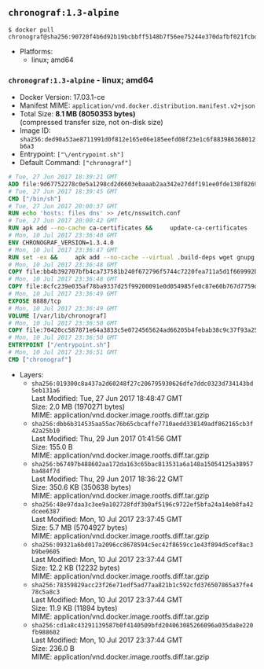 ## `chronograf:1.3-alpine`

```console
$ docker pull chronograf@sha256:90720f4b6d92b19bcbbff5148b7f56ee75244e370dafbf021fcbd6f9fd6efc0b
```

-	Platforms:
	-	linux; amd64

### `chronograf:1.3-alpine` - linux; amd64

-	Docker Version: 17.03.1-ce
-	Manifest MIME: `application/vnd.docker.distribution.manifest.v2+json`
-	Total Size: **8.1 MB (8050353 bytes)**  
	(compressed transfer size, not on-disk size)
-	Image ID: `sha256:ded90a53ae8711991d0f812e165e06e185eefd08f23e1c6f883986368012b6a3`
-	Entrypoint: `["\/entrypoint.sh"]`
-	Default Command: `["chronograf"]`

```dockerfile
# Tue, 27 Jun 2017 18:39:21 GMT
ADD file:9d67752278c0e5a1298cd2d6603ebaaab2aa342e27ddf191ee0fde138f82698c in / 
# Tue, 27 Jun 2017 18:39:45 GMT
CMD ["/bin/sh"]
# Tue, 27 Jun 2017 20:00:37 GMT
RUN echo 'hosts: files dns' >> /etc/nsswitch.conf
# Tue, 27 Jun 2017 20:00:42 GMT
RUN apk add --no-cache ca-certificates &&     update-ca-certificates
# Mon, 10 Jul 2017 23:36:40 GMT
ENV CHRONOGRAF_VERSION=1.3.4.0
# Mon, 10 Jul 2017 23:36:47 GMT
RUN set -ex &&     apk add --no-cache --virtual .build-deps wget gnupg tar &&     for key in         05CE15085FC09D18E99EFB22684A14CF2582E0C5 ;     do         gpg --keyserver ha.pool.sks-keyservers.net --recv-keys "$key" ||         gpg --keyserver pgp.mit.edu --recv-keys "$key" ||         gpg --keyserver keyserver.pgp.com --recv-keys "$key" ;     done &&     wget -q https://dl.influxdata.com/chronograf/releases/chronograf-${CHRONOGRAF_VERSION}-static_linux_amd64.tar.gz.asc &&     wget -q https://dl.influxdata.com/chronograf/releases/chronograf-${CHRONOGRAF_VERSION}-static_linux_amd64.tar.gz &&     gpg --batch --verify chronograf-${CHRONOGRAF_VERSION}-static_linux_amd64.tar.gz.asc chronograf-${CHRONOGRAF_VERSION}-static_linux_amd64.tar.gz &&     mkdir -p /usr/src &&     tar -C /usr/src -xzf chronograf-${CHRONOGRAF_VERSION}-static_linux_amd64.tar.gz &&     rm -f /usr/src/chronograf-*/chronograf.conf &&     chmod +x /usr/src/chronograf-*/* &&     cp -a /usr/src/chronograf-*/* /usr/bin/ &&     rm -rf *.tar.gz* /usr/src /root/.gnupg &&     apk del .build-deps
# Mon, 10 Jul 2017 23:36:48 GMT
COPY file:bb4b392707bfb4ca737581b240f672796f5744c7220fea711a5d1f669992b912 in /usr/share/chronograf/LICENSE 
# Mon, 10 Jul 2017 23:36:48 GMT
COPY file:8cfc239e035af78ba9337d25f99200091e0d054985fe0c87e60b767d7759d99d in /usr/share/chronograf/agpl-3.0.md 
# Mon, 10 Jul 2017 23:36:49 GMT
EXPOSE 8888/tcp
# Mon, 10 Jul 2017 23:36:49 GMT
VOLUME [/var/lib/chronograf]
# Mon, 10 Jul 2017 23:36:50 GMT
COPY file:70420cc587871e64a3833c5e0724565624ad66205b4febab38c9c37f93a25e28 in /entrypoint.sh 
# Mon, 10 Jul 2017 23:36:50 GMT
ENTRYPOINT ["/entrypoint.sh"]
# Mon, 10 Jul 2017 23:36:51 GMT
CMD ["chronograf"]
```

-	Layers:
	-	`sha256:019300c8a437a2d60248f27c206795930626dfe7ddc0323d734143bd5eb131a6`  
		Last Modified: Tue, 27 Jun 2017 18:48:47 GMT  
		Size: 2.0 MB (1970271 bytes)  
		MIME: application/vnd.docker.image.rootfs.diff.tar.gzip
	-	`sha256:dbb6b314535aa55ac76b65cbcaffe7710aedd338149adf862165cb3f42a25b10`  
		Last Modified: Thu, 29 Jun 2017 01:41:56 GMT  
		Size: 155.0 B  
		MIME: application/vnd.docker.image.rootfs.diff.tar.gzip
	-	`sha256:b67497b488602aa172da163c65bac813531a6a148a15054125a38957ba484f7d`  
		Last Modified: Thu, 29 Jun 2017 18:36:22 GMT  
		Size: 350.6 KB (350638 bytes)  
		MIME: application/vnd.docker.image.rootfs.diff.tar.gzip
	-	`sha256:48e97daa3c3ee9a102728fdf3b0af5196c9722ef5bfa24a14eb8fa42dcee6387`  
		Last Modified: Mon, 10 Jul 2017 23:37:45 GMT  
		Size: 5.7 MB (5704927 bytes)  
		MIME: application/vnd.docker.image.rootfs.diff.tar.gzip
	-	`sha256:09321a6bd017a2096cc8678594c5ec42f8659cc1e43f894d5cef8ac3b9be9605`  
		Last Modified: Mon, 10 Jul 2017 23:37:44 GMT  
		Size: 12.2 KB (12232 bytes)  
		MIME: application/vnd.docker.image.rootfs.diff.tar.gzip
	-	`sha256:78359829acc23f26e71edf5ad77aa821b1c592cfd376507865a37fe478c5a8c3`  
		Last Modified: Mon, 10 Jul 2017 23:37:44 GMT  
		Size: 11.9 KB (11894 bytes)  
		MIME: application/vnd.docker.image.rootfs.diff.tar.gzip
	-	`sha256:cd1a8c43291139587b0f4140509bfd204063085266096a035da8e220fb988602`  
		Last Modified: Mon, 10 Jul 2017 23:37:44 GMT  
		Size: 236.0 B  
		MIME: application/vnd.docker.image.rootfs.diff.tar.gzip
